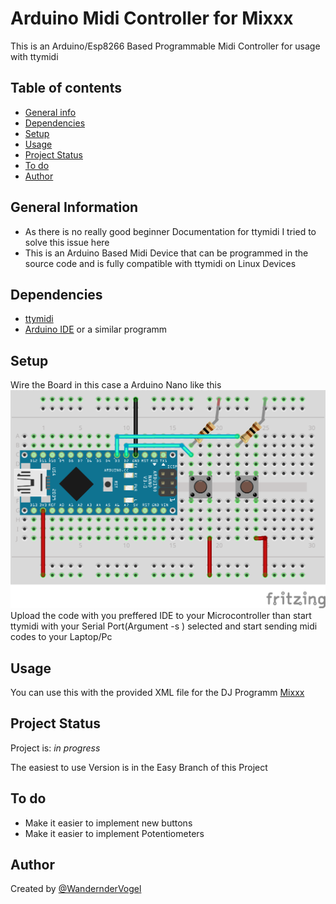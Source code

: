 
# Arduino Midi Controller for Mixxx
This is an Arduino/Esp8266 Based Programmable Midi Controller for usage with ttymidi

## Table of contents
  * [General info](#general-info)
  * [Dependencies](#dependencies)
  * [Setup](#setup)
  * [Usage](#usage)
  * [Project Status](#project-status)
  * [To do](#to-do)
  * [Author](#author)



## General Information
- As there is no really good beginner Documentation for ttymidi I tried to solve this issue here
- This is an Arduino Based Midi Device that can be programmed in the source code and is fully compatible with ttymidi on Linux Devices

## Dependencies
* [ttymidi](https://github.com/okyeron/ttymidi)
* [Arduino IDE](https://www.arduino.cc/en/software/) or a similar programm

## Setup
Wire the Board in this case a Arduino Nano like this 
![Wiring Example](https://github.com/WandernderVogel/arduino_midi/blob/Easy/Arduino-Nano_midi_bb.png)
Upload the code with you preffered IDE to your Microcontroller than start ttymidi with your Serial Port(Argument -s <your Port>) selected and start sending midi codes to your Laptop/Pc

## Usage
You can use this with the provided XML file for the DJ Programm [Mixxx](https://github.com/mixxxdj/mixxx)


## Project Status
Project is: _in progress_ 

The easiest to use Version is in the Easy Branch of this Project


## To do
- Make it easier to implement new buttons
- Make it easier to implement Potentiometers


## Author
Created by [@WandernderVogel](https://github.com/WandernderVogel) 
